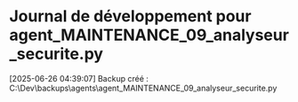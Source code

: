 # Journal de développement pour agent_MAINTENANCE_09_analyseur_securite.py

[2025-06-26 04:39:07] Backup créé : C:\Dev\backups\agents\agent_MAINTENANCE_09_analyseur_securite.py
